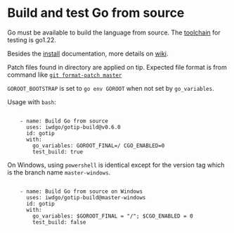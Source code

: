 # Build and test Go from source

Go must be available to build the language from source.
The [toolchain](https://go.dev/doc/toolchain) for testing is go1.22.

Besides the [install](https://go.dev/doc/install/source) documentation, more details on [wiki](https://github.com/iwdgo/gotip-build/wiki).

Patch files found in directory are applied on tip.
Expected file format is from command like [`git format-patch master`](https://git-scm.com/docs/git-format-patch)

`GOROOT_BOOTSTRAP` is set to `go env GOROOT` when not set by `go_variables`.

Usage with `bash`:

```

    - name: Build Go from source
      uses: iwdgo/gotip-build@v0.6.0
      id: gotip
      with:
        go_variables: GOROOT_FINAL=/ CGO_ENABLED=0
        test_build: true

```

On Windows, using `powershell` is identical except for the version tag which is the branch name `master-windows`.

```

    - name: Build Go from source on Windows
      uses: iwdgo/gotip-build@master-windows
      id: gotip
      with:
        go_variables: $GOROOT_FINAL = "/"; $CGO_ENABLED = 0
        test_build: false

```
